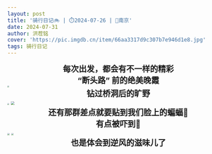 ```yaml
---
layout: post
title: '骑行日记🚲 | ⏱️2024-07-26 | 📍南京' 
date: 2024-07-31
author: 洪茬铭
cover: 'https://pic.imgdb.cn/item/66aa3317d9c307b7e946d1e8.jpg'
tags: 骑行日记
---
```




<center><b><font size=4>每次出发，都会有不一样的精彩</font></b></center>

<center><b><font size=4>“断头路” 前的绝美晚霞</font></b></center>

<img src="https://pic.imgdb.cn/item/66aa26b3d9c307b7e93a03a5.jpg" style="zoom:25%;" />


<center><b><font size=4>钻过桥洞后的旷野</font></b></center>

<img src="https://pic.imgdb.cn/item/66a79f19d9c307b7e93b28f6.jpg" style="zoom:25%;" />

<img src="https://pic.imgdb.cn/item/66aa2d78d9c307b7e941b319.jpg" style="zoom:50%;" />

<center><b><font size=4>还有那群差点就要贴到我们脸上的蝙蝠🦇</font></b></center>

<center><b><font size=4>有点被吓到🫨</font></b></center>

<img src="https://pic.imgdb.cn/item/66aa2b18d9c307b7e93f8b86.jpg" style="zoom:33%;" />

<img src="https://pic.imgdb.cn/item/66aa2b2ad9c307b7e93f992e.jpg" style="zoom:33%;" />

<center><b><font size=4>也是体会到逆风的滋味儿了</font></b></center>
